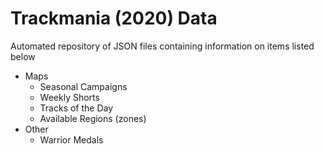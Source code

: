 # Trackmania (2020) Data

Automated repository of JSON files containing information on items listed below

- Maps
    - Seasonal Campaigns
    - Weekly Shorts
    - Tracks of the Day
    - Available Regions (zones)
- Other
    - Warrior Medals

